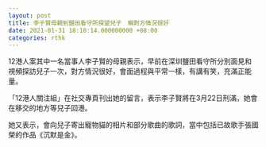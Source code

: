 ```yaml
---
layout: post
title: 李子賢母親到鹽田看守所探望兒子　稱對方情況很好
date: 2021-01-31 18:10:14.000000000 +08:00
categories: rthk
---
```


12港人案其中一名當事人李子賢的母親表示，早前在深圳鹽田看守所分別面見和視頻探訪兒子一次，對方情況很好，會面過程與平常一樣，有講有笑，充滿正能量。

「12港人關注組」在社交專頁刊出她的留言，表示李子賢將在3月22日刑滿，她會在移交的地方等兒子回港。

她又表示，會向兒子寄出寵物貓的相片和部分歌曲的歌詞，當中包括已故歌手張國榮的作品《沉默是金》。
